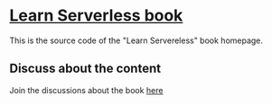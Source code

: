 # [Learn Serverless book](http://learnserverless.com)
This is the source code of the "Learn Servereless" book homepage.

## Discuss about the content
Join the discussions about the book [here](http://github.com/justserverless/learnserverless-book/issues)
